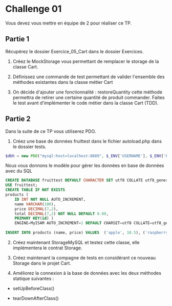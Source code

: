 # Challenge 01

Vous devez vous mettre en équipe de 2 pour réaliser ce TP.

## Partie 1

Récupérez le dossier Exercice_05_Cart dans le dossier Exercices.

1. Créez le MockStorage vous permettant de remplacer le storage de la classe Cart.

2. Définissez une commande de test permettant de valider l'ensemble des méthodes existantes dans la classe métier Cart

3. On décide d'ajouter une fonctionnalité : restoreQuantity cette méthode permettra de retirer une certaine quantité de produit commander. Faites le test avant d'implémenter le code métier dans la classe Cart (TDD).

## Partie 2

Dans la suite de ce TP vous utiliserez PDO.

1. Créez une base de données fruittest dans le fichier autoload.php dans le dossier tests.

```php
$dbh = new PDO("mysql:host=localhost:8889", $_ENV['USERNAME'], $_ENV['PASSWORD']);
```

Nous vous donnons le modèle pour gérer les données en base de données avec du SQL

```sql
CREATE DATABASE fruittest DEFAULT CHARACTER SET utf8 COLLATE utf8_general_ci;
USE fruittest;
CREATE TABLE IF NOT EXISTS 
products (
    ID INT NOT NULL AUTO_INCREMENT, 
    name VARCHAR(100), 
    price DECIMAL(7,2), 
    total DECIMAL(7,2) NOT NULL DEFAULT 0.00, 
    PRIMARY KEY(id) )
    ENGINE=MyISAM AUTO_INCREMENT=1 DEFAULT CHARSET=utf8 COLLATE=utf8_general_ci;
    
INSERT INTO products (name, price) VALUES  ('apple', 10.5), ('raspberry',13), ('strawberry', 7.8)
```

2. Créez maintenant StorageMySQL et testez cette classe, elle implémentera le contrat Storage.

3. Créez maintenant la compagne de tests en considérant ce nouveau Storage dans le projet Cart.

4. Améliorez la connexion à la base de données avec les deux méthodes statique suivantes :

- setUpBeforeClass() 

- tearDownAfterClass()